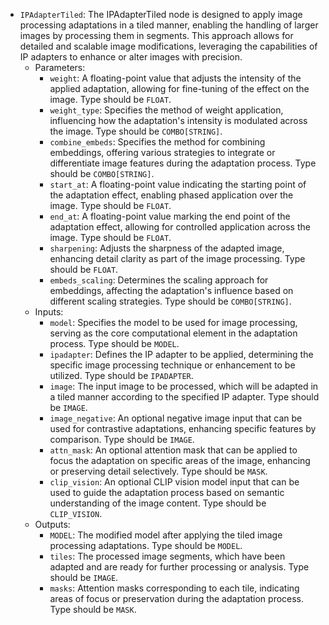 - `IPAdapterTiled`: The IPAdapterTiled node is designed to apply image processing adaptations in a tiled manner, enabling the handling of larger images by processing them in segments. This approach allows for detailed and scalable image modifications, leveraging the capabilities of IP adapters to enhance or alter images with precision.
    - Parameters:
        - `weight`: A floating-point value that adjusts the intensity of the applied adaptation, allowing for fine-tuning of the effect on the image. Type should be `FLOAT`.
        - `weight_type`: Specifies the method of weight application, influencing how the adaptation's intensity is modulated across the image. Type should be `COMBO[STRING]`.
        - `combine_embeds`: Specifies the method for combining embeddings, offering various strategies to integrate or differentiate image features during the adaptation process. Type should be `COMBO[STRING]`.
        - `start_at`: A floating-point value indicating the starting point of the adaptation effect, enabling phased application over the image. Type should be `FLOAT`.
        - `end_at`: A floating-point value marking the end point of the adaptation effect, allowing for controlled application across the image. Type should be `FLOAT`.
        - `sharpening`: Adjusts the sharpness of the adapted image, enhancing detail clarity as part of the image processing. Type should be `FLOAT`.
        - `embeds_scaling`: Determines the scaling approach for embeddings, affecting the adaptation's influence based on different scaling strategies. Type should be `COMBO[STRING]`.
    - Inputs:
        - `model`: Specifies the model to be used for image processing, serving as the core computational element in the adaptation process. Type should be `MODEL`.
        - `ipadapter`: Defines the IP adapter to be applied, determining the specific image processing technique or enhancement to be utilized. Type should be `IPADAPTER`.
        - `image`: The input image to be processed, which will be adapted in a tiled manner according to the specified IP adapter. Type should be `IMAGE`.
        - `image_negative`: An optional negative image input that can be used for contrastive adaptations, enhancing specific features by comparison. Type should be `IMAGE`.
        - `attn_mask`: An optional attention mask that can be applied to focus the adaptation on specific areas of the image, enhancing or preserving detail selectively. Type should be `MASK`.
        - `clip_vision`: An optional CLIP vision model input that can be used to guide the adaptation process based on semantic understanding of the image content. Type should be `CLIP_VISION`.
    - Outputs:
        - `MODEL`: The modified model after applying the tiled image processing adaptations. Type should be `MODEL`.
        - `tiles`: The processed image segments, which have been adapted and are ready for further processing or analysis. Type should be `IMAGE`.
        - `masks`: Attention masks corresponding to each tile, indicating areas of focus or preservation during the adaptation process. Type should be `MASK`.
